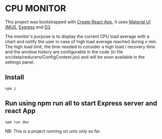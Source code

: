 # CPU MONITOR

This project was bootstrapped with [Create React App](https://github.com/facebook/create-react-app), it uses [Material UI (MUI)](https://material-ui.com/), [Express](https://expressjs.com/) and [D3](https://d3js.org/)

The monitor's purpose is to display the current CPU load average with a chart and notify the user in case of high load average reached during x min.
The high load limit, the time needed to consider a high load / recovery time and the window history are configurable in the code (in file src/data/reducers/ConfigContext.jsx) and will be soon available in the settings panel.

## Install

`npm i`

## Run using npm run all to start Express server and react App

`npm run dev`

NB: This is a project running on unix only so far.
